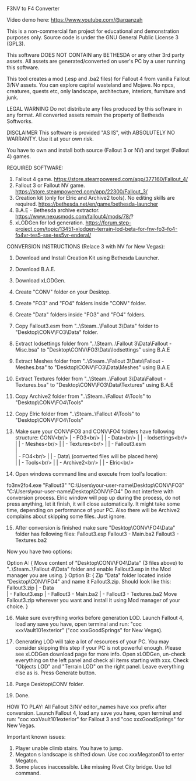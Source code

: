 F3NV to F4 Converter

Video demo here: https://www.youtube.com/@arqanzah

This is a non-commercial fan project for educational and demonstration purposes only. Source code is under the GNU General Public License 3 (GPL3).

This software DOES NOT CONTAIN any BETHESDA or any other 3rd party assets. All assets are generated/converted on user's PC by a user running this software.

This tool creates a mod (.esp and .ba2 files) for Fallout 4 from vanilla Fallout 3/NV assets. You can explore capital wasteland and Mojave. No npcs, creatures, quests etc, only landscape, architecture, interiors, furniture and junk. 

LEGAL WARNING
Do not distribute any files produced by this software in any format. All converted assets remain the property of Bethesda Softworks.

DISCLAIMER
This software is provided "AS IS", with ABSOLUTELY NO WARRANTY. Use it at your own risk.

You have to own and install both source (Fallout 3 or NV) and target (Fallout 4) games.

REQUIRED SOFTWARE:
1. Fallout 4 game. https://store.steampowered.com/app/377160/Fallout_4/
2. Fallout 3 or Fallout NV game. https://store.steampowered.com/app/22300/Fallout_3/
3. Creation kit (only for Elric and Archive2 tools). No editing skills are required. https://bethesda.net/en/game/bethesda-launcher
4. B.A.E - Bethesda archive extractor. https://www.nexusmods.com/fallout4/mods/78/?
5. xLODGen for lod generation. https://forum.step-project.com/topic/13451-xlodgen-terrain-lod-beta-for-fnv-fo3-fo4-fo4vr-tes5-sse-tes5vr-enderal/


CONVERSION INSTRUCTIONS (Relace 3 with NV for New Vegas):

1. Download and Install Creation Kit using Bethesda Launcher.
2. Download B.A.E.
3. Download xLODGen.

4. Create "CONV" folder on your Desktop.
5. Create "FO3" and "FO4" folders inside "CONV" folder.
6. Create "Data" folders inside "FO3" and "FO4" folders.

7. Copy Fallout3.esm from "..\Steam\..\Fallout 3\Data" folder to "Desktop\CONV\FO3\Data" folder.
8. Extract lodsettings folder from "..\Steam\..\Fallout 3\Data\Fallout - Misc.bsa" to "Desktop\CONV\FO3\Data\lodsettings" using B.A.E
9. Extract Meshes folder from "..\Steam\..\Fallout 3\Data\Fallout - Meshes.bsa" to "Desktop\CONV\FO3\Data\Meshes" using B.A.E
10. Extract Textures folder from "..\Steam\..\Fallout 3\Data\Fallout - Textures.bsa" to "Desktop\CONV\FO3\Data\Textures" using B.A.E

11. Copy Archive2 folder from "..\Steam\..\Fallout 4\Tools" to "Desktop\CONV\FO4\Tools"
12. Copy Elric folder from "..\Steam\..\Fallout 4\Tools" to "Desktop\CONV\FO4\Tools"

13. Make sure your CONV\FO3 and CONV\FO4 folders have following structure: 
CONV\<br/>
| - FO3\<br/>
|   | - Data\<br/>
|       | - lodsettings\<br/>
|       | - Meshes\<br/>
|       | - Textures\<br/>
|       | - Fallout3.esm <br/>
|<br/>
| - FO4\<br/>
|   | - Data\ (converted files will be placed here)<br/>
|   | - Tools\<br/>
|       | - Archive2\<br/>
|       | - Elric\<br/>

14. Open windows command line and execute from tool's location:

fo3nv2fo4.exe "Fallout3" "C:\Users\your-user-name\Desktop\CONV\FO3" "C:\Users\your-user-name\Desktop\CONV\FO4"
Do not interfere with conversion process. Elric window will pop up during the process, do not press anything, let it finish, it will close automatically.  It might take some time, depending on performance of your PC.
Also there will be Archive2 complains about skipping some files. Just ignore. 

15. After conversion is finished make sure "Desktop\CONV\FO4\Data" folder has following files:
Fallout3.esp
Fallout3 - Main.ba2
Fallout3 - Textures.ba2

Now you have two options:

Option A: {
Move content of "Desktop\CONV\FO4\Data" (3 files above) to "..\Steam\..\Fallout 4\Data" folder and enable Fallout3.esp in the Mod manager you are using.
}
Option B: {
Zip "Data" folder located inside "Desktop\CONV\FO4" and name it Fallout3.zip. Should look like this:
Fallout3.zip
| - Data\
| - Fallout3.esp
| - Fallout3 - Main.ba2
| - Fallout3 - Textures.ba2
Move Fallout3.zip wherever you want and install it using Mod manager of your choice.
}

16. Make sure everything works before generation LOD. Launch Fallout 4, load any save you have, open terminal and run: "coc xxxVault101exterior" ("coc xxxGoodSprings" for New Vegas). 

17. Generating LOD will take a lot of resources of your PC. You may consider skipping this step if your PC is not powerful enough. Please see xLODGen download page for more info.
Open xLODGen, un-check everything on the left panel and check all items starting with xxx. Check "Objects LOD" and "Terrain LOD" on the right panel. Leave everything else as is. Press Generate button. 

18. Purge Desktop\CONV folder.

19. Done.

HOW TO PLAY:
All Fallout 3/NV editor_names have xxx prefix after conversion. 
Launch Fallout 4, load any save you have, open terminal and run: "coc xxxVault101exterior" for Fallout 3 and "coc xxxGoodSprings" for New Vegas. 

Important known issues:
1. Player unable climb stairs. You have to jump.
2. Megaton s landscape is shifted down. Use coc xxxMegaton01 to enter Megaton.
3. Some places inaccessible. Like missing Rivet City bridge. Use tcl command.